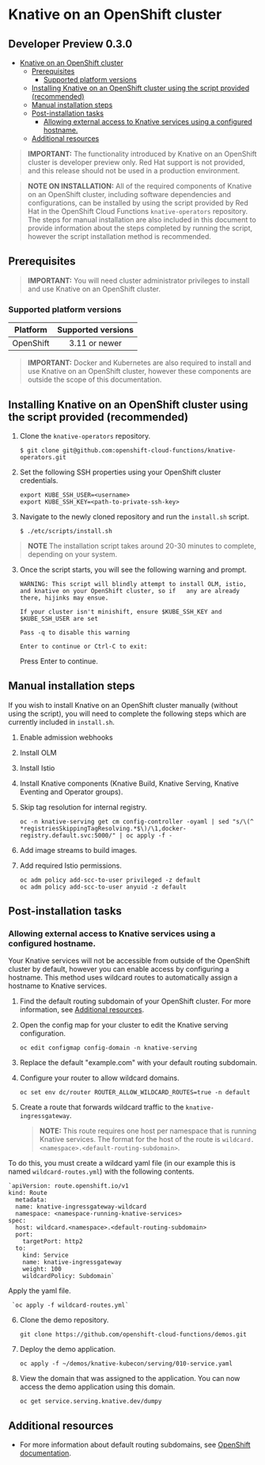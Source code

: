 # Knative on an OpenShift cluster
Developer Preview 0.3.0
------

<!-- TOC depthFrom:1 depthTo:6 withLinks:1 updateOnSave:1 orderedList:0 -->

- [Knative on an OpenShift cluster](#knative-on-an-openshift-cluster)
	- [Prerequisites](#prerequisites)
		- [Supported platform versions](#supported-platform-versions)
	- [Installing Knative on an OpenShift cluster using the script provided (recommended)](#installing-knative-on-an-openshift-cluster-using-the-script-provided-recommended)
	- [Manual installation steps](#manual-installation-steps)
	- [Post-installation tasks](#post-installation-tasks)
		- [Allowing external access to Knative services using a configured hostname.](#allowing-external-access-to-knative-services-using-a-configured-hostname)
	- [Additional resources](#additional-resources)

<!-- /TOC -->

> **IMPORTANT:** The functionality introduced by Knative on an OpenShift cluster is developer preview only. Red Hat support is not provided, and this release should not be used in a production environment.

> **NOTE ON INSTALLATION:** All of the required components of Knative on an OpenShift cluster, including software dependencies and configurations, can be installed by using the script provided by Red Hat in the OpenShift Cloud Functions `knative-operators` repository. The steps for manual installation are also included in this document to provide information about the steps completed by running the script, however the script installation method is recommended.

## Prerequisites

> **IMPORTANT:** You will need cluster administrator privileges to install and use Knative on an OpenShift cluster.

### Supported platform versions

| Platform        | Supported versions           |
| ------------- |:-------------:|
| OpenShift      | 3.11 or newer |

> **IMPORTANT:** Docker and Kubernetes are also required to install and use Knative on an OpenShift cluster, however these components are outside the scope of this documentation.

## Installing Knative on an OpenShift cluster using the script provided (recommended)

1. Clone the `knative-operators` repository.

   `$ git clone git@github.com:openshift-cloud-functions/knative-operators.git`  

2. Set the following SSH properties using your OpenShift cluster credentials.

   `export KUBE_SSH_USER=<username>`   
   `export KUBE_SSH_KEY=<path-to-private-ssh-key>`   

2. Navigate to the newly cloned repository and run the `install.sh` script.

   `$ ./etc/scripts/install.sh`  

>**NOTE** The installation script takes around 20-30 minutes to complete, depending on your system.

3. Once the script starts, you will see the following warning and prompt.

   `WARNING: This script will blindly attempt to install OLM, istio, and knative on your OpenShift cluster, so if   any are already there, hijinks may ensue.`

   `If your cluster isn't minishift, ensure $KUBE_SSH_KEY and $KUBE_SSH_USER are set`   

   `Pass -q to disable this warning`   

   `Enter to continue or Ctrl-C to exit:`   

   Press Enter to continue.
   
## Manual installation steps

If you wish to install Knative on an OpenShift cluster manually (without using the script), you will need to complete the following steps which are currently included in `install.sh`.

1. Enable admission webhooks
2. Install OLM
3. Install Istio
4. Install Knative components (Knative Build, Knative Serving, Knative Eventing and Operator groups).
5. Skip tag resolution for internal registry.

   `oc -n knative-serving get cm config-controller -oyaml | sed "s/\(^ *registriesSkippingTagResolving.*$\)/\1,docker-registry.default.svc:5000/" | oc apply -f -`   
   
6. Add image streams to build images.
7. Add required Istio permissions.

   `oc adm policy add-scc-to-user privileged -z default`   
   `oc adm policy add-scc-to-user anyuid -z default`   

## Post-installation tasks

### Allowing external access to Knative services using a configured hostname.

Your Knative services will not be accessible from outside of the OpenShift cluster by default, however you can enable access by configuring a hostname. This method uses wildcard routes to automatically assign a hostname to Knative services.

1. Find the default routing subdomain of your OpenShift cluster. For more information, see [Additional resources](#additional-resources).
2. Open the config map for your cluster to edit the Knative serving configuration.

   `oc edit configmap config-domain -n knative-serving`   

3. Replace the default "example.com" with your default routing subdomain.
4. Configure your router to allow wildcard domains.

   `oc set env dc/router ROUTER_ALLOW_WILDCARD_ROUTES=true -n default`   

5. Create a route that forwards wildcard traffic to the `knative-ingressgateway`.
   > **NOTE:** This route requires one host per namespace that is running Knative services. The format for the host of the route is `wildcard.<namespace>.<default-routing-subdomain>`.

  To do this, you must create a wildcard yaml file (in our example this is named `wildcard-routes.yml`) with the following contents.

    `apiVersion: route.openshift.io/v1
    kind: Route
      metadata:
      name: knative-ingressgateway-wildcard
      namespace: <namespace-running-knative-services>
    spec:
      host: wildcard.<namespace>.<default-routing-subdomain>
      port:
        targetPort: http2
      to:
        kind: Service
        name: knative-ingressgateway
        weight: 100
        wildcardPolicy: Subdomain`   

  Apply the yaml file.

     `oc apply -f wildcard-routes.yml`   

6. Clone the demo repository.

   `git clone https://github.com/openshift-cloud-functions/demos.git`

7. Deploy the demo application.

   `oc apply -f ~/demos/knative-kubecon/serving/010-service.yaml`   

8. View the domain that was assigned to the application. You can now access the demo application using this domain.

   `oc get service.serving.knative.dev/dumpy`   

## Additional resources

* For more information about default routing subdomains, see [OpenShift documentation](https://docs.openshift.com/enterprise/3.0/install_config/install/deploy_router.html#customizing-the-default-routing-subdomain).
